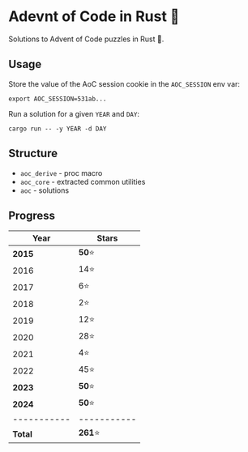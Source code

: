 # Adevnt of Code in Rust 🎄
Solutions to Advent of Code puzzles in Rust :crab:.

## Usage

Store the value of the AoC session cookie in the `AOC_SESSION` env var:

```
export AOC_SESSION=531ab...
```

Run a solution for a given `YEAR` and `DAY`:

```
cargo run -- -y YEAR -d DAY
```

## Structure
- `aoc_derive` - proc macro
- `aoc_core` - extracted common utilities
- `aoc` - solutions

## Progress

| Year      | Stars     |
|-----------|-----------|
| **2015**  | **50**⭐  |
| 2016      | 14⭐      |
| 2017      | 6⭐       |
| 2018      | 2⭐       |
| 2019      | 12⭐      |
| 2020      | 28⭐      |
| 2021      | 4⭐       |
| 2022      | 45⭐      |
| **2023**  | **50**⭐  |
| **2024**  | **50**⭐  |
|-----------|-----------|
| **Total** | **261**⭐ |
